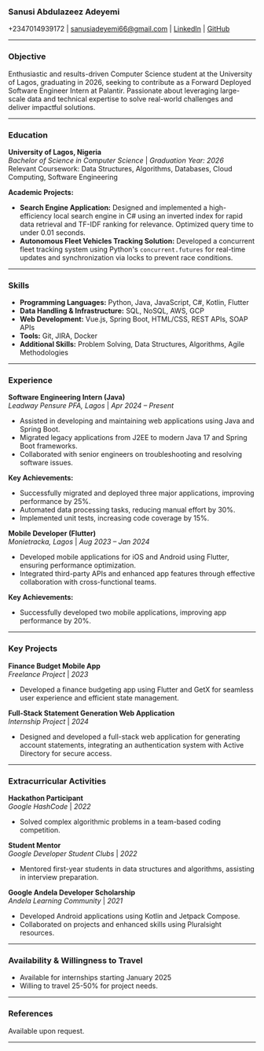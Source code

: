 ### **Sanusi Abdulazeez Adeyemi**  
+2347014939172 | sanusiadeyemi66@gmail.com | [LinkedIn](https://www.linkedin.com/in/adeyemi-sanusi) | [GitHub](https://github.com/Codehearl)

---

### **Objective**  
Enthusiastic and results-driven Computer Science student at the University of Lagos, graduating in 2026, seeking to contribute as a Forward Deployed Software Engineer Intern at Palantir. Passionate about leveraging large-scale data and technical expertise to solve real-world challenges and deliver impactful solutions.

---

### **Education**

**University of Lagos, Nigeria**  
*Bachelor of Science in Computer Science* | *Graduation Year: 2026*  
Relevant Coursework: Data Structures, Algorithms, Databases, Cloud Computing, Software Engineering

**Academic Projects:**
- **Search Engine Application:** Designed and implemented a high-efficiency local search engine in C# using an inverted index for rapid data retrieval and TF-IDF ranking for relevance. Optimized query time to under 0.01 seconds.
- **Autonomous Fleet Vehicles Tracking Solution:** Developed a concurrent fleet tracking system using Python's `concurrent.futures` for real-time updates and synchronization via locks to prevent race conditions.

---

### **Skills**

- **Programming Languages:** Python, Java, JavaScript, C#, Kotlin, Flutter  
- **Data Handling & Infrastructure:** SQL, NoSQL, AWS, GCP  
- **Web Development:** Vue.js, Spring Boot, HTML/CSS, REST APIs, SOAP APIs  
- **Tools:** Git, JIRA, Docker  
- **Additional Skills:** Problem Solving, Data Structures, Algorithms, Agile Methodologies

---

### **Experience**

**Software Engineering Intern (Java)**  
*Leadway Pensure PFA, Lagos* | *Apr 2024 – Present*  
- Assisted in developing and maintaining web applications using Java and Spring Boot.
- Migrated legacy applications from J2EE to modern Java 17 and Spring Boot frameworks.
- Collaborated with senior engineers on troubleshooting and resolving software issues.

**Key Achievements:**
- Successfully migrated and deployed three major applications, improving performance by 25%.
- Automated data processing tasks, reducing manual effort by 30%.
- Implemented unit tests, increasing code coverage by 15%.

**Mobile Developer (Flutter)**  
*Monietracka, Lagos* | *Aug 2023 – Jan 2024*  
- Developed mobile applications for iOS and Android using Flutter, ensuring performance optimization.
- Integrated third-party APIs and enhanced app features through effective collaboration with cross-functional teams.

**Key Achievements:**
- Successfully developed two mobile applications, improving app performance by 20%.

---

### **Key Projects**

**Finance Budget Mobile App**  
*Freelance Project* | *2023*  
- Developed a finance budgeting app using Flutter and GetX for seamless user experience and efficient state management. 

**Full-Stack Statement Generation Web Application**  
*Internship Project* | *2024*  
- Designed and developed a full-stack web application for generating account statements, integrating an authentication system with Active Directory for secure access.

---

### **Extracurricular Activities**

**Hackathon Participant**  
*Google HashCode* | *2022*  
- Solved complex algorithmic problems in a team-based coding competition.

**Student Mentor**  
*Google Developer Student Clubs* | *2022*  
- Mentored first-year students in data structures and algorithms, assisting in interview preparation.

**Google Andela Developer Scholarship**  
*Andela Learning Community* | *2021*  
- Developed Android applications using Kotlin and Jetpack Compose.  
- Collaborated on projects and enhanced skills using Pluralsight resources.

---

### **Availability & Willingness to Travel**  
- Available for internships starting January 2025  
- Willing to travel 25-50% for project needs.

---

### **References**  
Available upon request.

---

